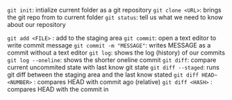 `git init`: intialize current folder as a git repository
`git clone <URL>`: brings the git repo from <URL> to current folder
`git status`: tell us what we need to know about our repository

`git add <FILE>` : add <FILE> to the staging area
`git commit`: open a text editor to write commit message
    `git commit -m "MESSAGE"`: writes MESSAGE as a commit without a text editor
`git log`: shows the log (history) of our commits
    `git log --oneline`: shows the shorter oneline commit
`git diff`: compare current uncommited state with last know git state
    `git diff --staged`: runs git diff between the staging area and the last know stated
`git diff HEAD~<NUMBER>` : compares HEAD with commit <NUMBER> ago (relative)
`git diff <HASH>` : compares HEAD with the commit in <HASH>
